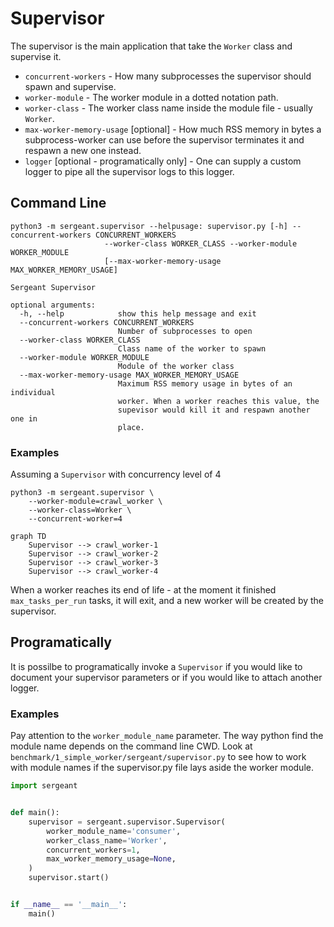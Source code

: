 # Supervisor

The supervisor is the main application that take the `Worker` class and supervise it.

- `concurrent-workers` - How many subprocesses the supervisor should spawn and supervise.
- `worker-module` - The worker module in a dotted notation path.
- `worker-class` - The worker class name inside the module file - usually `Worker`.
- `max-worker-memory-usage` [optional] - How much RSS memory in bytes a subprocess-worker can use before the supervisor terminates it and respawn a new one instead.
- `logger` [optional - programatically only] - One can supply a custom logger to pipe all the supervisor logs to this logger.


## Command Line

```shell
python3 -m sergeant.supervisor --helpusage: supervisor.py [-h] --concurrent-workers CONCURRENT_WORKERS
                     --worker-class WORKER_CLASS --worker-module WORKER_MODULE
                     [--max-worker-memory-usage MAX_WORKER_MEMORY_USAGE]

Sergeant Supervisor

optional arguments:
  -h, --help            show this help message and exit
  --concurrent-workers CONCURRENT_WORKERS
                        Number of subprocesses to open
  --worker-class WORKER_CLASS
                        Class name of the worker to spawn
  --worker-module WORKER_MODULE
                        Module of the worker class
  --max-worker-memory-usage MAX_WORKER_MEMORY_USAGE
                        Maximum RSS memory usage in bytes of an individual
                        worker. When a worker reaches this value, the
                        supevisor would kill it and respawn another one in
                        place.

```


### Examples

Assuming a `Supervisor` with concurrency level of 4
```shell
python3 -m sergeant.supervisor \
    --worker-module=crawl_worker \
    --worker-class=Worker \
    --concurrent-worker=4
```

```mermaid
graph TD
    Supervisor --> crawl_worker-1
    Supervisor --> crawl_worker-2
    Supervisor --> crawl_worker-3
    Supervisor --> crawl_worker-4
```

When a worker reaches its end of life - at the moment it finished `max_tasks_per_run` tasks, it will exit, and a new worker will be created by the supervisor.


## Programatically

It is possilbe to programatically invoke a `Supervisor` if you would like to document your supervisor parameters or if you would like to attach another logger.


### Examples

Pay attention to the `worker_module_name` parameter. The way python find the module name depends on the command line CWD. Look at `benchmark/1_simple_worker/sergeant/supervisor.py` to see how to work with module names if the supervisor.py file lays aside the worker module.

```python
import sergeant


def main():
    supervisor = sergeant.supervisor.Supervisor(
        worker_module_name='consumer',
        worker_class_name='Worker',
        concurrent_workers=1,
        max_worker_memory_usage=None,
    )
    supervisor.start()


if __name__ == '__main__':
    main()
```
